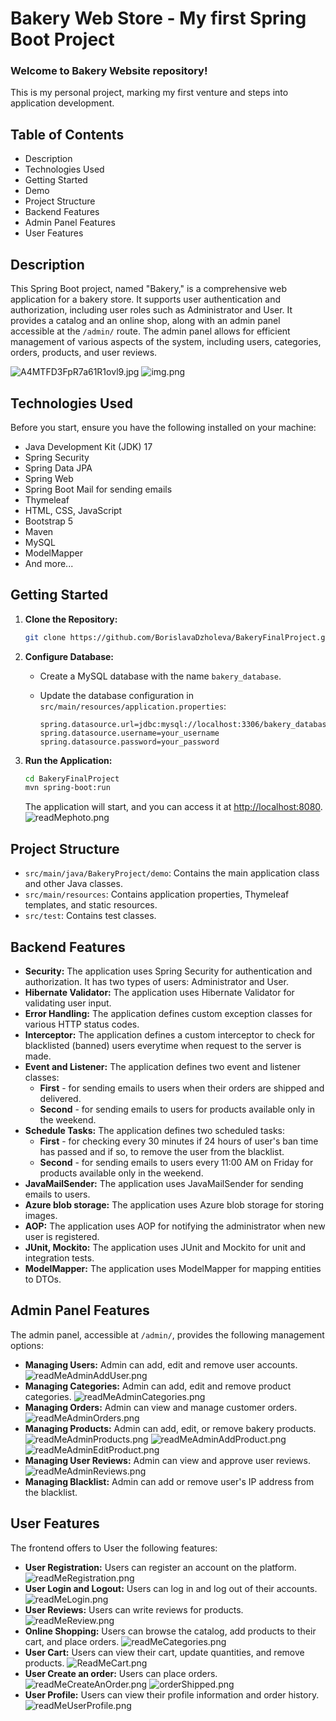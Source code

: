 # Bakery Web Store - My first Spring Boot Project
### Welcome to Bakery Website repository! 
This is my personal project, marking my first venture and steps into application development.

## Table of Contents
* Description 
* Technologies Used
* Getting Started
* Demo
* Project Structure
* Backend Features
* Admin Panel Features
* User Features


## Description

This Spring Boot project, named "Bakery," is a comprehensive web application for a bakery store.
It supports user authentication and authorization, including user roles such as Administrator and User.
It provides a catalog and an online shop, along with an admin panel accessible at the `/admin/` route. The admin panel allows for efficient management of various aspects of the system, including users, categories, orders, products, and user reviews.


![A4MTFD3FpR7a61R1ovl9.jpg](src%2Fmain%2Fresources%2Fstatic%2Fimages%2FA4MTFD3FpR7a61R1ovl9.jpg) ![img.png](img.png)
## Technologies Used

Before you start, ensure you have the following installed on your machine:

- Java Development Kit (JDK) 17
- Spring Security
- Spring Data JPA
- Spring Web
- Spring Boot Mail for sending emails
- Thymeleaf
- HTML, CSS, JavaScript
- Bootstrap 5
- Maven
- MySQL
- ModelMapper
- And more...


## Getting Started

1. **Clone the Repository:**

   ```bash
   git clone https://github.com/BorislavaDzholeva/BakeryFinalProject.git
   ```

2. **Configure Database:**

    - Create a MySQL database with the name `bakery_database`.
    - Update the database configuration in `src/main/resources/application.properties`:

      ```properties
      spring.datasource.url=jdbc:mysql://localhost:3306/bakery_database
      spring.datasource.username=your_username
      spring.datasource.password=your_password
      ```

3. **Run the Application:**

   ```bash
   cd BakeryFinalProject
   mvn spring-boot:run
   ```

   The application will start, and you can access it at [http://localhost:8080](http://localhost:8080).
![readMephoto.png](src%2Fmain%2Fresources%2Fstatic%2Fimg%2FreadMephoto.png)

## Project Structure

- `src/main/java/BakeryProject/demo`: Contains the main application class and other Java classes.
- `src/main/resources`: Contains application properties, Thymeleaf templates, and static resources.
- `src/test`: Contains test classes.

## Backend Features
- **Security:** The application uses Spring Security for authentication and authorization. It has two types of users: Administrator and User.
- **Hibernate Validator:** The application uses Hibernate Validator for validating user input.
- **Error Handling:** The application defines custom exception classes for various HTTP status codes.
- **Interceptor:** The application defines a custom interceptor to check for blacklisted (banned) users everytime when request to the server is made.
- **Event and Listener:** The application defines two event and listener classes:
  - **First** - for sending emails to users when their orders are shipped and delivered.
  - **Second** - for sending emails to users for products available only in the weekend.
- **Schedule Tasks:** The application defines two scheduled tasks:
  - **First** - for checking every 30 minutes if 24 hours of user's ban time has passed and if so, to remove the user from the blacklist.
  - **Second** - for sending emails to users every 11:00 AM on Friday for products available only in the weekend.
- **JavaMailSender:** The application uses JavaMailSender for sending emails to users.
- **Azure blob storage:** The application uses Azure blob storage for storing images.
- **AOP:** The application uses AOP for notifying the administrator when new user is registered.
- **JUnit, Mockito:** The application uses JUnit and Mockito for unit and integration tests.
- **ModelMapper:** The application uses ModelMapper for mapping entities to DTOs.



## Admin Panel Features

The admin panel, accessible at `/admin/`, provides the following management options:

- **Managing Users:** Admin can add, edit and remove user accounts. ![readMeAdminAddUser.png](src%2Fmain%2Fresources%2Fstatic%2Fimg%2FreadMeAdminAddUser.png)
- **Managing Categories:** Admin can add, edit and remove product categories. ![readMeAdminCategories.png](src%2Fmain%2Fresources%2Fstatic%2Fimg%2FreadMeAdminCategories.png)
- **Managing Orders:** Admin can view and manage customer orders. ![readMeAdminOrders.png](src%2Fmain%2Fresources%2Fstatic%2Fimg%2FreadMeAdminOrders.png)
- **Managing Products:** Admin can add, edit, or remove bakery products. ![readMeAdminProducts.png](src%2Fmain%2Fresources%2Fstatic%2Fimg%2FreadMeAdminProducts.png) ![readMeAdminAddProduct.png](src%2Fmain%2Fresources%2Fstatic%2Fimg%2FreadMeAdminAddProduct.png) ![readMeAdminEditProduct.png](src%2Fmain%2Fresources%2Fstatic%2Fimg%2FreadMeAdminEditProduct.png)
- **Managing User Reviews:** Admin can view and approve user reviews. ![readMeAdminReviews.png](src%2Fmain%2Fresources%2Fstatic%2Fimg%2FreadMeAdminReviews.png)
- **Managing Blacklist:** Admin can add or remove user's IP address from the blacklist.


## User Features

The frontend offers to User the following features:

- **User Registration:** Users can register an account on the platform. ![readMeRegistration.png](src%2Fmain%2Fresources%2Fstatic%2Fimg%2FreadMeRegistration.png)
- **User Login and Logout:** Users can log in and log out of their accounts. ![readMeLogin.png](src%2Fmain%2Fresources%2Fstatic%2Fimg%2FreadMeLogin.png)
- **User Reviews:** Users can write reviews for products. ![readMeReview.png](src%2Fmain%2Fresources%2Fstatic%2Fimg%2FreadMeReview.png)
- **Online Shopping:** Users can browse the catalog, add products to their cart, and place orders.
  ![readMeCategories.png](src%2Fmain%2Fresources%2Fstatic%2Fimg%2FreadMeCategories.png)
- **User Cart:** Users can view their cart, update quantities, and remove products. 
![ReadMeCart.png](src%2Fmain%2Fresources%2Fstatic%2Fimg%2FReadMeCart.png)
- **User Create an order:** Users can place orders.
![readMeCreateAnOrder.png](src%2Fmain%2Fresources%2Fstatic%2Fimg%2FreadMeCreateAnOrder.png)
![orderShipped.png](src%2Fmain%2Fresources%2Fstatic%2Fimg%2ForderShipped.png)
- **User Profile:** Users can view their profile information and order history. ![readMeUserProfile.png](src%2Fmain%2Fresources%2Fstatic%2Fimg%2FreadMeUserProfile.png)
